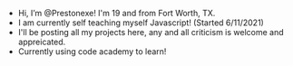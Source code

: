 - Hi, I’m @Prestonexe! I'm 19 and from Fort Worth, TX.
- I am currently self teaching myself Javascript! (Started 6/11/2021)
- I'll be posting all my projects here, any and all criticism is welcome and appreicated.
- Currently using code academy to learn!

<!---
Prestonexe/Prestonexe is a ✨ special ✨ repository because its `README.md` (this file) appears on your GitHub profile.
You can click the Preview link to take a look at your changes.
--->

